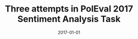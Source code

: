 ---
# Documentation: https://wowchemy.com/docs/managing-content/

title: Three attempts in PolEval 2017 Sentiment Analysis Task
subtitle: ''
summary: ''
authors:
- Michał Ptaszyński
- Fumito Masui
- janz
- kocon
- piasecki
- Monika Zaśko-Zielińska
- Paweł Dybała
tags: []
categories: []
date: '2017-01-01'
lastmod: 2022-10-07T05:06:00Z
featured: false
draft: false

# Featured image
# To use, add an image named `featured.jpg/png` to your page's folder.
# Focal points: Smart, Center, TopLeft, Top, TopRight, Left, Right, BottomLeft, Bottom, BottomRight.
image:
  caption: ''
  focal_point: ''
  preview_only: false

# Projects (optional).
#   Associate this post with one or more of your projects.
#   Simply enter your project's folder or file name without extension.
#   E.g. `projects = ["internal-project"]` references `content/project/deep-learning/index.md`.
#   Otherwise, set `projects = []`.
projects: []
publishDate: '2022-10-07T05:05:58.985300Z'
publication_types:
- '1'
abstract: ''
publication: '*Human language technologies as a challenge for computer science and
  linguistics : 8th Language & Technology Conference, November 17-19, 2017, Poznań,
  Poland : proceedings*'
url_pdf: http://ltc.amu.edu.pl/book2017/papers/EDO-3.pdf
---